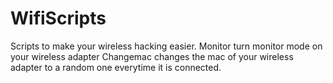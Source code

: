 # WifiScripts
Scripts to make your wireless hacking easier.
Monitor turn monitor mode on your wireless adapter 
Changemac changes the mac of your wireless adapter to a random one everytime it is connected.
